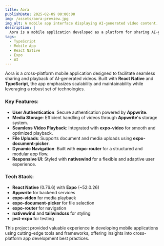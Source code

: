 ```yaml
---
title: Aora
publishDate: 2025-02-09 00:00:00
img: /assets/aora-preview.jpg
img_alt: A mobile app interface displaying AI-generated video content.
description: |
  Aora is a mobile application developed as a platform for sharing AI-generated videos. This pet project was created to explore React Native development using Expo and gain hands-on experience with modern mobile app architecture.
tags:
  - TypeScript
  - Mobile App
  - React Native
  - Expo
  - AI
---
```


Aora is a cross-platform mobile application designed to facilitate seamless sharing and playback of AI-generated videos. Built with **React Native** and **TypeScript**, the app emphasizes scalability and maintainability while leveraging a robust set of technologies.

### Key Features:

- **User Authentication**: Secure authentication powered by **Appwrite**.
- **Media Storage**: Efficient handling of videos through **Appwrite's** storage system.
- **Seamless Video Playback**: Integrated with **expo-video** for smooth and optimized playback.
- **File Uploads**: Supports document and media uploads using **expo-document-picker**.
- **Dynamic Navigation**: Built with **expo-router** for a structured and modular app flow.
- **Responsive UI**: Styled with **nativewind** for a flexible and adaptive user experience.

### Tech Stack:

- **React Native** (0.76.6) with **Expo** (~52.0.26)
- **Appwrite** for backend services
- **expo-video** for media playback
- **expo-document-picker** for file selection
- **expo-router** for navigation
- **nativewind** and **tailwindcss** for styling
- **jest-expo** for testing

This project provided valuable experience in developing mobile applications using cutting-edge tools and frameworks, offering insights into cross-platform app development best practices.
